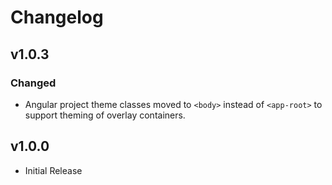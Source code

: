 # Changelog

## v1.0.3
### Changed
- Angular project theme classes moved to `<body>` instead of `<app-root>` to support theming of overlay containers.

## v1.0.0
- Initial Release